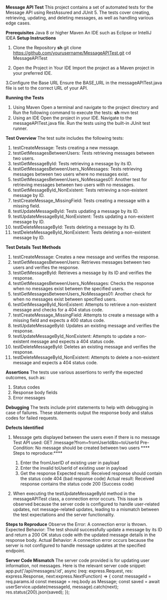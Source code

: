 **Message API Test**
This project contains a set of automated tests for the Message API using RestAssured and JUnit 5. The tests cover creating, retrieving, updating, and deleting messages, as well as handling various edge cases.

**Prerequisites**
Java 8 or higher
Maven
An IDE such as Eclipse or IntelliJ IDEA
**Setup Instructions**
1. Clone the Repository
  **sh**
  git clone https://github.com/yourusername/MessageAPITest.git
  cd MessageAPITest

2. Open the Project in Your IDE
  Import the project as a Maven project in your preferred IDE.

3.Configure the Base URL
Ensure the BASE_URL in the messageAPITest.java file is set to the correct URL of your API.

**Running the Tests**
1. Using Maven
  Open a terminal and navigate to the project directory and Run the following command to execute the tests:
  **sh**
  mvn test
2. Using an IDE
  Open the project in your IDE.
  Navigate to the messageAPITest.java file.
  Run the tests using the built-in JUnit test runner.

**Test Overview**
 The test suite includes the following tests:
1. testCreateMessage: Tests creating a new message.
2. testGetMessagesBetweenUsers: Tests retrieving messages between two users.
3. testGetMessageById: Tests retrieving a message by its ID.
4. testGetMessagesBetweenUsers_NoMessages: Tests retrieving messages between two users where no messages exist.
5. testGetMessagesBetweenUsers_NoMessages01: Another test for retrieving messages between two users with no messages.
6. testGetMessageById_NonExistent: Tests retrieving a non-existent message by ID.
7. testCreateMessage_MissingField: Tests creating a message with a missing field.
8. testUpdateMessageById: Tests updating a message by its ID.
9. testUpdateMessageById_NonExistent: Tests updating a non-existent message by ID.
10. testDeleteMessageById: Tests deleting a message by its ID.
11. testDeleteMessageById_NonExistent: Tests deleting a non-existent message by ID.

**Test Details**
**Test Methods**
1. testCreateMessage: Creates a new message and verifies the response.
2. testGetMessagesBetweenUsers: Retrieves messages between two users and verifies the response.
3. testGetMessageById: Retrieves a message by its ID and verifies the response.
4. testGetMessagesBetweenUsers_NoMessages: Checks the response when no messages exist between the specified users.
5. testGetMessagesBetweenUsers_NoMessages01: Another check for when no messages exist between specified users.
6. testGetMessageById_NonExistent: Attempts to retrieve a non-existent message and checks for a 404 status code.
7. testCreateMessage_MissingField: Attempts to create a message with a missing field and expects a 400 status code.
8. testUpdateMessageById: Updates an existing message and verifies the response.
9. testUpdateMessageById_NonExistent: Attempts to update a non-existent message and expects a 404 status code.
10. testDeleteMessageById: Deletes an existing message and verifies the response.
11. testDeleteMessageById_NonExistent: Attempts to delete a non-existent message and expects a 404 status code.

**Assertions**
The tests use various assertions to verify the expected outcomes, such as:
1. Status codes
2. Response body fields
3. Error messages

**Debugging**
The tests include print statements to help with debugging in case of failures. These statements output the response body and status codes for failed requests.

**Defects Identified**
1. Message gets displayed between the users even if there is no message
   Test API used: GET /message?from=fromUserId&to=toUserId
   Pre-Condition: No message should be created between two users
   **** Steps to reproduce:****
   1. Enter the fromUserID of existing user in payload
   2. Enter the invalid toUserId of existing user in payload
   3. Get the response
   Expected result: Received response should contain the status code 404 (bad response code)
   Actual result: Received response contains the status code 200 (Success code)

2. When executing the testUpdateMessageById method in the messageAPITest class, a connection error occurs. This issue is observed because the server code is configured to handle user-related updates, not message-related updates, leading to a mismatch between the test expectations and the server functionality.

**Steps to Reproduce**
Observe the Error: A connection error is thrown.
Expected Behavior: The test should successfully update a message by its ID and return a 200 OK status code with the updated message details in the response body.
Actual Behavior: A connection error occurs because the server is not configured to handle message updates at the specified endpoint.

**Server Code Mismatch**
The server code provided is for updating user information, not messages. Here is the relevant server code snippet:
app.put('/api/messages/:id', async (req: express.Request, res: express.Response, next:express.NextFunction) => {
  const messageId = req.params.id
  const message = req.body as Message;
  const saved = await userService.update(messageId, message).catch(next);
  res.status(200).json(saved);
});
